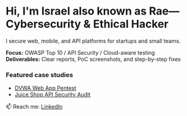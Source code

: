 # Hi, I'm Israel also known as Rae— Cybersecurity & Ethical Hacker
I secure web, mobile, and API platforms for startups and small teams.

**Focus:** OWASP Top 10 / API Security / Cloud-aware testing  
**Deliverables:** Clear reports, PoC screenshots, and step-by-step fixes

### Featured case studies
- [DVWA Web App Pentest](https://github.com/<raeodun>/DVWA-WebApp-Pentest-Report)
- [Juice Shop API Security Audit](https://github.com/<raeodun>/JuiceShop-API-Security-Audit)

📫 Reach me: [LinkedIn](http://linkedin.com/in/rae-odunayo-a30325288)

<!--
**Raeodun/Raeodun** is a ✨ _special_ ✨ repository because its `README.md` (this file) appears on your GitHub profile.

Here are some ideas to get you started:

- 🔭 I’m currently working on ...
- 🌱 I’m currently learning ...
- 👯 I’m looking to collaborate on ...
- 🤔 I’m looking for help with ...
- 💬 Ask me about ...
- 📫 How to reach me: ...
- 😄 Pronouns: ...
- ⚡ Fun fact: ...
-->
